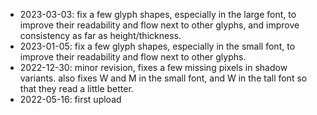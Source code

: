 - 2023-03-03: fix a few glyph shapes, especially in the large font, to improve their readability and flow next to other glyphs, and improve consistency as far as height/thickness.
- 2023-01-05: fix a few glyph shapes, especially in the small font, to improve their readability and flow next to other glyphs.
- 2022-12-30: minor revision, fixes a few missing pixels in shadow variants. also fixes W and M in the small font, and W in the tall font so that they read a little better.
- 2022-05-16: first upload